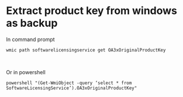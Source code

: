  # Extract product key from windows as backup

In command prompt  
```
wmic path softwarelicensingservice get OA3xOriginalProductKey
```
<br>

Or in powershell  

```
powershell "(Get-WmiObject -query ‘select * from SoftwareLicensingService’).OA3xOriginalProductKey"
```
